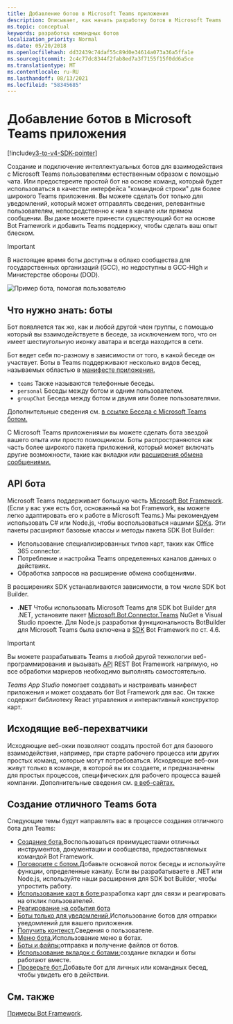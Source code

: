 ```yaml
---
title: Добавление ботов в Microsoft Teams приложения
description: Описывает, как начать разработку ботов в Microsoft Teams
ms.topic: conceptual
keywords: разработка командных ботов
localization_priority: Normal
ms.date: 05/20/2018
ms.openlocfilehash: dd32439c74daf55c89d0e34614a073a36a5ffa1e
ms.sourcegitcommit: 2c4c77dc8344f2fab8ed7a3f7155f15f0dd6a5ce
ms.translationtype: MT
ms.contentlocale: ru-RU
ms.lasthandoff: 08/13/2021
ms.locfileid: "58345685"
---
```

# <a name="add-bots-to-microsoft-teams-apps"></a>Добавление ботов в Microsoft Teams приложения

[!include[v3-to-v4-SDK-pointer](~/includes/v3-to-v4-pointer-bots.md)]

Создание и подключение интеллектуальных ботов для взаимодействия с Microsoft Teams пользователями естественным образом с помощью чата. Или предостереите простой бот на основе команд, который будет использоваться в качестве интерфейса "командной строки" для более широкого Teams приложения. Вы можете сделать бот только для уведомлений, который может отправлять сведения, релевантные пользователям, непосредственно к ним в канале или прямом сообщении. Вы даже можете принести существующий бот на основе Bot Framework и добавить Teams поддержку, чтобы сделать ваш опыт блеском.

> [!IMPORTANT]
> В настоящее время боты доступны в облако сообщества для государственных организаций (GCC), но недоступны в GCC-High и Министерстве обороны (DOD).

![Пример бота, помогая пользователю](~/assets/images/bot_example.png)

## <a name="what-you-need-to-know-bots"></a>Что нужно знать: боты

Бот появляется так же, как и любой другой член группы, с помощью который вы взаимодействуете в беседе, за исключением того, что он имеет шестиугольную иконку аватара и всегда находится в сети.

Бот ведет себя по-разному в зависимости от того, в какой беседе он участвует. Боты в Teams поддерживают несколько видов бесед, называемых областью в [манифесте приложения.](~/resources/schema/manifest-schema.md)

* `teams` Также называются телефонные беседы.
* `personal` Беседы между ботом и одним пользователем.
* `groupChat` Беседа между ботом и двумя или более пользователями.

Дополнительные сведения см. [в ссылке Беседа с Microsoft Teams ботом.](~/resources/bot-v3/bot-conversations/bots-conversations.md)

С Microsoft Teams приложениями вы можете сделать бота звездой вашего опыта или просто помощником. Боты распространяются как часть более широкого пакета приложений, который [](~/tabs/what-are-tabs.md) может включать другие возможности, такие как вкладки или [расширения обмена сообщениями.](~/messaging-extensions/what-are-messaging-extensions.md)

## <a name="bot-apis"></a>API бота

Microsoft Teams поддерживает большую часть [Microsoft Bot Framework](https://dev.botframework.com/). (Если у вас уже есть бот, основанный на bot Framework, вы можете легко адаптировать его к работе в Microsoft Teams.) Мы рекомендуем использовать C# или Node.js, чтобы воспользоваться нашими [SDKs](/microsoftteams/platform/#pivot=sdk-tools). Эти пакеты расширяют базовые классы и методы пакета SDK Bot Builder:

* Использование специализированных типов карт, таких как Office 365 connector.
* Потребление и настройка Teams определенных каналов данных о действиях.
* Обработка запросов на расширение обмена сообщениями.

В расширениях SDK устанавливаются зависимости, в том числе SDK bot Builder.

* **.NET** Чтобы использовать Microsoft Teams для SDK bot Builder для .NET, установите пакет [Microsoft.Bot.Connector.Teams](https://www.nuget.org/packages/Microsoft.Bot.Connector.Teams) NuGet в Visual Studio проекте. Для Node.js разработки функциональность BotBuilder для Microsoft Teams была включена в [SDK](https://github.com/microsoft/botframework-sdk) Bot Framework по ст. 4.6.

> [!IMPORTANT]
> Вы можете разрабатывать Teams в любой другой технологии веб-программирования и вызывать [API](/bot-framework/rest-api/bot-framework-rest-overview) REST Bot Framework напрямую, но все обработки маркеров необходимо выполнять самостоятельно.

*Teams App Studio* помогает создавать и настраивать манифест приложения и может создавать бот Bot Framework для вас. Он также содержит библиотеку React управления и интерактивный конструктор карт.

## <a name="outgoing-webhooks"></a>Исходящие веб-перехватчики

Исходяющие веб-окки позволяют создать простой бот для базового взаимодействия, например, при старте рабочего процесса или других простых команд, которые могут потребоваться. Исходяющие веб-оки живут только в команде, в которой вы их создаете, и предназначены для простых процессов, специфических для рабочего процесса вашей компании. Дополнительные сведения см. [в веб-сайтах.](~/webhooks-and-connectors/how-to/add-outgoing-webhook.md)

## <a name="build-a-great-teams-bot"></a>Создание отличного Teams бота

Следующие темы будут направлять вас в процессе создания отличного бота для Teams:

* [Создание бота.](~/resources/bot-v3/bots-create.md)Воспользоваться преимуществами отличных инструментов, документации и сообщества, предоставляемых командой Bot Framework.
* [Поговорите с ботом.](~/resources/bot-v3/bot-conversations/bots-conversations.md)Добавьте основной поток беседы и используйте функции, определенные каналу. Если вы разрабатываете в .NET или Node.js, используйте наши расширения для SDK bot Builder, чтобы упростить работу.
* [Использование карт в боте:](~/resources/bot-v3/bots-cards.md)разработка карт для связи и реагировать на отклик пользователей.
* [Реагирование на события бота](~/resources/bot-v3/bots-notifications.md)
* [Боты только для уведомлений.](~/resources/bot-v3/bots-notification-only.md)Использование ботов для отправки уведомлений для вашего приложения.
* [Получить контекст.](~/resources/bot-v3/bots-context.md)Сведения о пользователе.
* [Меню бота.](~/resources/bot-v3/bots-menus.md)Использование меню в ботах.
* [Боты и файлы:](~/resources/bot-v3/bots-files.md)отправка и получение файлов от ботов.
* [Использование вкладок с ботами:](~/resources/bot-v3/bots-with-tabs.md)создание вкладки и боты работают вместе.
* [Проверьте бот.](~/resources/bot-v3/bots-test.md)Добавьте бот для личных или командных бесед, чтобы увидеть его в действии.

## <a name="see-also"></a>См. также

[Примеры Bot Framework](https://github.com/Microsoft/BotBuilder-Samples/blob/master/README.md).